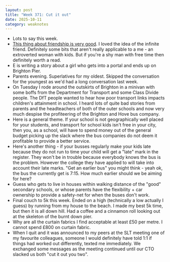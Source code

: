 ```yaml
---
layout: post
title: "Week 371: Cut it out"
date: 2025-10-11
category: weaknotes
---
```

* Lots to say this week.
* [This thing about friendship is very good](https://theshadowedarchive.substack.com/p/an-existential-guide-to-making-friends). I loved the idea of the infinite friend. Definitely some bits that aren't really applicable to a me - an extroverted woman with kids. But if you're a shy man with free time then definitely worth a read.
* E is writing a story about a girl who gets into a portal and ends up on Brighton Pier.
* Parents evening. Superlatives for my oldest. Skipped the conversation for the youngest as we'd had a long conversation last week. 
* On Tuesday I rode around the outskirts of Brighton in a minivan with some boffs from the Department for Transport and some Class Divide people. The DfT people wanted to hear how poor transport links impacts children's attainment in school. I heard lots of quite bad stories from parents and the headteachers of both of the outer schools and now very much despise the profiteering of the Brighton and Hove bus company. 
* Here is a general theme. If your school is not geographically well placed for your students, and transport for school kids isn't free in your city, then you, as a school, will have to spend money out of the general budget picking up the slack where the bus companies do not deem it profitable to provide a better service. 
* Here's another thing - if your busses regularly make your kids late because they do not run to time your child will get a "late" mark in the register. They won't be in trouble because everybody knows the bus is the problem. However the college they have applied to will take into account their late marks. "Get an earlier bus" you might think - yeah ok, the bus the currently get is 7:15. How much earlier should we be aiming for here?
* Guess who gets to live in houses within walking distance of the "good" secondary schools, or whose parents have the flexibility + car ownership to provide a safety-net for when the buses don't work.
* Final couch to 5k this week. Ended on a high (technically a low actually I guess) by running from my house to the beach. I made my best 5k time, but then it is all down hill. Had a coffee and a cinnamon roll looking out at the skeleton of the burnt down pier.
* Why are all the curtain fabrics I find acceptable at least £50 per metre. I cannot spend £800 on curtain fabric. 
* When I quit and it was announced to my peers at the SLT meeting one of my favourite colleagues, someone I would definitely have told 1:1 if things had worked out differently, texted me immediately. We exchanged some messages as the meeting continued until our CTO slacked us both "cut it out you two".
